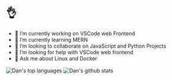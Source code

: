 # :ok_hand:

- 🔭 I’m currently working on VSCode web Frontend
- 🌱 I’m currently learning MERN
- 👯 I’m looking to collaborate on JavaScript and Python Projects
- 🤔 I’m looking for help with VSCode web frontend
- 💬 Ask me about Linux and Docker

<img align="center" src="https://github-readme-stats.vercel.app/api/top-langs/?username=mowglixx" alt="Dan's top languages" />
<img align="center" src="https://github-readme-stats.vercel.app/api?username=mowglixx&show_icons=true&include_all_commits=true" alt="Dan's github stats" />
